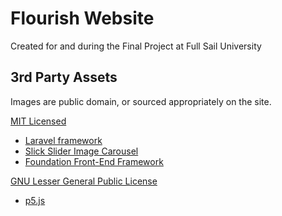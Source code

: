 # Flourish Website
Created for and during the Final Project at Full Sail University

## 3rd Party Assets

Images are public domain, or sourced appropriately on the site.

[MIT Licensed](http://opensource.org/licenses/MIT)
* [Laravel framework](http://laravel.com/)
* [Slick Slider Image Carousel](https://github.com/kenwheeler/slick)
* [Foundation Front-End Framework](http://foundation.zurb.com/)

[GNU Lesser General Public License](https://www.gnu.org/licenses/lgpl-3.0.en.html)
* [p5.js](http://p5js.org/)
